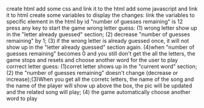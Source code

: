 create html
add some css and link it to the html
add some javascript and link it to html
create some variables to display the changes: 
link the variables to specific element in the html by id
"number of guesses remaining" is 12
press any key to start the game
wrong letter guess: (1) wrong letter show up in the "letter already guessed" section; (2) decrease "number of guesses remaining" by 1; (3) if the wrong letter is already guessed once, it will not show up in the "letter already guessed" section again. (4)when "number of guesses remaining" becomes 0 and you still don't get the all the letters, the game stops and resets and choose another word for the user to play
corrrect letter guess: (1)corret letter shows up in the "current word" section; (2) the "number of guesses remaining" doesn't change (decrease or increase);(3)When you get all the corretc letters, the name of the song and the name of the player will show up above the box, the pic will be updated and the related song will play; (4) the game automatically choose another word to play